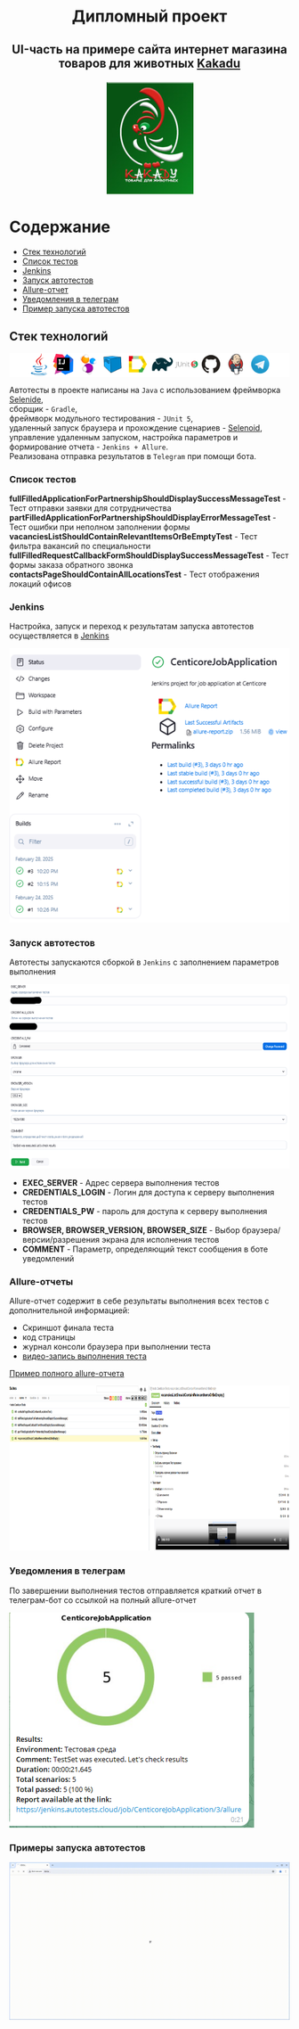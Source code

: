 # <p style="text-align:center">Дипломный проект </p>
## <p style="text-align:center">UI-часть на примере сайта интернет магазина товаров для животных [Kakadu](http://kakadu39.ru/)</p>

<p style="text-align:center">
<img src="media/kakadu.png" height="201" width="157" style="background: #FFFFFF" alt="centicore_logo">
</p>

# Содержание
- [Стек технологий](#стек-технологий)
- [Список тестов](#список-тестов)
- [Jenkins](#jenkins)
- [Запуск автотестов](#запуск-автотестов)
- [Allure-отчет](#allure-отчеты)
- [Уведомления в телеграм](#уведомления-в-телеграм)
- [Пример запуска автотестов](#примеры-запуска-автотестов)


## Стек технологий
<p style="background:#ffffff;text-align:center">
<a href="https://www.java.com/ru/"><img width="8%" title="Java" src="media/java-original.svg" alt="java_logo"></a>
<a href="https://www.jetbrains.com/idea/"><img width="8%" title="IntelliJ IDEA" src="media/intellij-original.svg" alt="intelliJIDEA_logo"></a>
<a href="https://selenide.org/"><img width="8%" title="Selenide" src="media/Selenide.svg" alt="selenide_logo"></a>
<a href="https://aerokube.com/selenoid/"><img width="8%" title="Selenoid" src="media/Selenoid.svg" alt="selenoid_logo"></a>
<a href="https://allurereport.org/"><img width="8%" title="Allure Report" src="media/Allure_Report.svg" alt="allure_logo"></a>
<a href="https://gradle.org/"><img width="8%" title="Gradle" src="media/Gradle.svg" alt="gradle_logo"></a>
<a href="https://junit.org/junit5/"><img width="8%" title="JUnit5" src="media/junit-original-wordmark.svg" alt="jUnit5_logo"></a>
<a href="https://github.com/"><img width="8%" title="GitHub" src="media/GitHub.svg" alt="gitHub_logo"></a>
<a href="https://www.jenkins.io/"><img width="8%" title="Jenkins" src="media/Jenkins.svg" alt="jenkins_logo"></a>
<a href="https://telegram.org/"><img width="8%" title="Telegram" src="media/Telegram.svg" alt="telegram_logo"></a>
</p>  

Автотесты в проекте написаны на <code>Java</code> с использованием фреймворка [Selenide](https://selenide.org/),  
сборщик - <code>Gradle</code>,  
фреймворк модульного тестирования - <code>JUnit 5</code>,  
удаленный запуск браузера и прохождение сценариев - [Selenoid](https://aerokube.com/selenoid/),  
управление удаленным запуском, настройка параметров и формирование отчета - <code>Jenkins + Allure</code>.  
Реализована отправка результатов в <code>Telegram</code> при помощи бота.

### Список тестов
**fullFilledApplicationForPartnershipShouldDisplaySuccessMessageTest** - Тест отправки заявки для сотрудничества  
**partFilledApplicationForPartnershipShouldDisplayErrorMessageTest** - Тест ошибки при неполном заполнении формы  
**vacanciesListShouldContainRelevantItemsOrBeEmptyTest** - Тест фильтра вакансий по специальности  
**fullFilledRequestCallbackFormShouldDisplaySuccessMessageTest** - Тест формы заказа обратного звонка  
**contactsPageShouldContainAllLocationsTest** - Тест отображения локаций офисов

### Jenkins
Настройка, запуск и переход к результатам запуска автотестов осуществляется в [Jenkins](https://jenkins.autotests.cloud/job/006-ilya_krestsov_qa_guru_javaAQA_diplom/)

<p>
<img src="media/JenkinsJobMainScreen.png" style="background: #FFFFFF" alt="Jenkins_job">
</p>

### Запуск автотестов
Автотесты запускаются сборкой в <code>Jenkins</code> с заполнением параметров выполнения

<p>
<img src="media/jenkinsBuildOptions.png" height="331" width="610" style="background: #FFFFFF" alt="jenkins_build_parameters">
</p>  

- **EXEC_SERVER** - Адрес сервера выполнения тестов
- **CREDENTIALS_LOGIN** - Логин для доступа к серверу выполнения тестов
- **CREDENTIALS_PW** - пароль для доступа к серверу выполнения тестов
- **BROWSER, BROWSER_VERSION, BROWSER_SIZE** - Выбор браузера/версии/разрешения экрана для исполнения тестов
- **COMMENT** - Параметр, определяющий текст сообщения в боте уведомлений

### Allure-отчеты

Allure-отчет содержит в себе результаты выполнения всех тестов с дополнительной информацией:
- Скриншот финала теста
- код страницы
- журнал консоли браузера при выполнении теста
- [видео-запись выполнения теста](https://selenoid.autotests.cloud/video/f6f6c0e7f7576427a76354f107f99edd.mp4)

[Пример полного allure-отчета](https://jenkins.autotests.cloud/job/CenticoreJobApplication/allure/)

<p>
<img src="media/allureReportExample.png" height="296" width="884" style="background: #FFFFFF" alt="allure_report">
</p>

### Уведомления в телеграм

По завершении выполнения тестов отправляется краткий отчет в телеграм-бот со ссылкой на полный allure-отчет

<p>
<img src="media/telegramNotification.png" style="background: #FFFFFF" alt="telegram_notification">
</p> 

### Примеры запуска автотестов

<p style="text-align:center">
  <img title="Test execution example" src="media/TestExecutionExample_00.gif" alt="example №1">
</p>